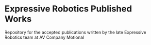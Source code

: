 # Expressive Robotics Published Works
Repository for the accepted publications written by the late Expressive Robotics team at AV Company Motional
